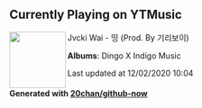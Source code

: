 ## Currently Playing on YTMusic

[<img align="left" width="100" src="https://lh3.googleusercontent.com/1MSnAGIMFn8Rcm7rZQr84h9VO7EM5U1L9-gntMAPfcYyOJywtlbR0wOEsj7SwjVH0Sw2Hf2hL6vRsjP4TQ">](https://music.youtube.com/channel/UC0YWzdRJBYRMWPmzx-EKHzQ)

Jvcki Wai - 띵 (Prod. By 기리보이)

**Albums**: Dingo X Indigo Music

Last updated at 12/02/2020 10:04

#### Generated with [20chan/github-now](https://github.com/20chan/github-now)
